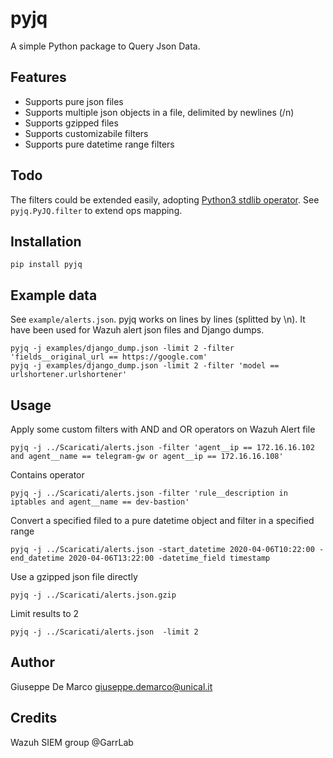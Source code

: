 # pyjq

A simple Python package to Query Json Data.

## Features

- Supports pure json files
- Supports multiple json objects in a file, delimited by newlines (/n)
- Supports gzipped files
- Supports customizabile filters
- Supports pure datetime range filters 

## Todo

The filters could be extended easily, adopting [Python3 stdlib operator](https://docs.python.org/3/library/operator.html).
See `pyjq.PyJQ.filter` to extend ops mapping.

## Installation

````
pip install pyjq
````
## Example data

See `example/alerts.json`.
pyjq works on lines by lines (splitted by \n).
It have been used for Wazuh alert json files and Django dumps.

````
pyjq -j examples/django_dump.json -limit 2 -filter 'fields__original_url == https://google.com'
pyjq -j examples/django_dump.json -limit 2 -filter 'model == urlshortener.urlshortener'
````

## Usage

Apply some custom filters with AND and OR operators on Wazuh Alert file
````
pyjq -j ../Scaricati/alerts.json -filter 'agent__ip == 172.16.16.102 and agent__name == telegram-gw or agent__ip == 172.16.16.108'
````

Contains operator
````
pyjq -j ../Scaricati/alerts.json -filter 'rule__description in iptables and agent__name == dev-bastion'
````

Convert a specified filed to a pure datetime object and filter in a specified range
````
pyjq -j ../Scaricati/alerts.json -start_datetime 2020-04-06T10:22:00 -end_datetime 2020-04-06T13:22:00 -datetime_field timestamp
````

Use a gzipped json file directly
````
pyjq -j ../Scaricati/alerts.json.gzip
````

Limit results to 2 
````
pyjq -j ../Scaricati/alerts.json  -limit 2
````

## Author

Giuseppe De Marco <giuseppe.demarco@unical.it>

## Credits

Wazuh SIEM group @GarrLab
